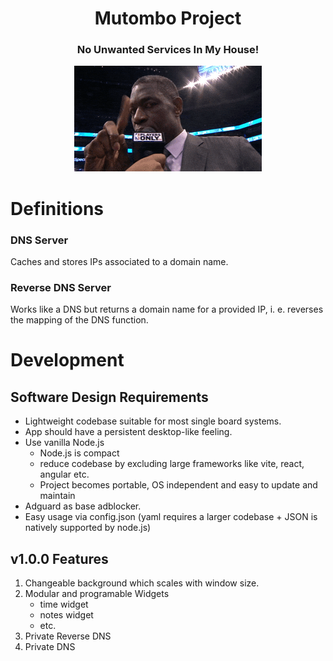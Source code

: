 <h1 align=center>Mutombo Project</h1>
<h3 align=center>No Unwanted Services In My House!</h3>
<p align=center><img src="notinmyhouse.gif" scale=2.0></p>

# Definitions 

### DNS Server
Caches and stores IPs associated to a domain name.

### Reverse DNS Server
Works like a DNS but returns a domain name for a provided IP, i. e. reverses the mapping of the DNS function.



# Development
## Software Design Requirements

- Lightweight codebase suitable for most single board systems.
- App should have a persistent desktop-like feeling.
- Use vanilla Node.js 
  - Node.js is compact
  - reduce codebase by excluding large frameworks like vite, react, angular etc.
  - Project becomes portable, OS independent and easy to update and maintain  
- Adguard as base adblocker.
- Easy usage via config.json (yaml requires a larger codebase + JSON is natively supported by node.js)

## v1.0.0 Features

1. Changeable background which scales with window size.
2. Modular and programable Widgets
   - time widget
   - notes widget
   - etc. 
3. Private Reverse DNS
4. Private DNS